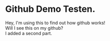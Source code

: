 # Github Demo Testen. 

Hey, I'm using this to find out how github works!<br>
Will I see this on my github?<br>
I added a second part.
